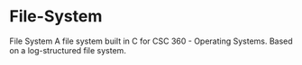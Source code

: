 # File-System
File System
A file system built in C for CSC 360 - Operating Systems. Based on a log-structured file system.
